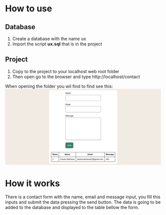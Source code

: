 # How to use
## Database
1. Create a database with the name ux
2. Import the script **ux.sql**  that is in the project

## Project
 1. Copy to the project to your localhost web root folder
 2. Then open go to the browser and type http://localhost/contact

When opening the folder you wil find to find see this:
![Home page](print.png)

# How it works
There is a contact form with the name, email and message input, you fill this inputs and submit the data pressing the send button. The data is going to be added to the database and displayed to the table bellow the form.